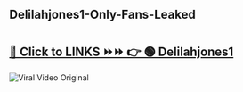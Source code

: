 
 ## Delilahjones1-Only-Fans-Leaked

# <h2><a href="https://clipsfans.com/Delilahjones1&ref=git">🔗 Click to LINKS ⏩⏩ 👉 🟢 Delilahjones1 </a></h2>

<a href="https://clipsfans.com/Delilahjones1&ref=git" rel="nofollow" data-target="animated-image.originalLink"><img src="https://i.ibb.co.com/xMMVF88/686577567.gif" alt="Viral Video Original" style="max-width: 100%; display: inline-block;" data-target="animated-image.originalImage"></a>
